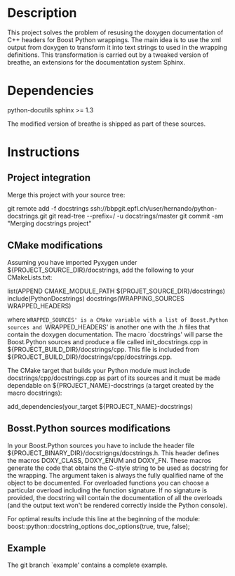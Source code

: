 # Description

This project solves the problem of resusing the doxygen documentation of
C++ headers for Boost Python wrappings. The main idea is to use the xml
output from doxygen to transform it into text strings to used in the wrapping
definitions. This transformation is carried out by a tweaked version of
breathe, an extensions for the documentation system Sphinx.

# Dependencies

python-docutils
sphinx >= 1.3

The modified version of breathe is shipped as part of these sources.

# Instructions

## Project integration

Merge this project with your source tree:

  git remote add -f docstrings ssh://bbpgit.epfl.ch/user/hernando/python-docstrings.git
  git read-tree --prefix=/ -u docstrings/master
  git commit -am "Merging docstrings project"

## CMake modifications

Assuming you have imported Pyxygen under ${PROJECT_SOURCE_DIR}/docstrings,
add the following to your CMakeLists.txt:

  list(APPEND CMAKE_MODULE_PATH ${PROJET_SOURCE_DIR}/docstrings)
  include(PythonDocstrings)
  docstrings(WRAPPING_SOURCES WRAPPED_HEADERS)

where `WRAPPED_SOURCES' is a CMake variable with a list of Boost.Python sources
and `WRAPPED_HEADERS' is another one with the .h files that contain the doxygen
documentation.
The macro `docstrings' will parse the Boost.Python sources and produce a file
called init_docstrings.cpp in ${PROJECT_BUILD_DIR}/docstrings/cpp. This file
is included from ${PROJECT_BUILD_DIR}/docstrings/cpp/docstrings.cpp.

The CMake target that builds your Python module must include
docstrings/cpp/docstrings.cpp as part of its sources and it must be made
dependable on ${PROJECT_NAME}-docstrings (a target created by the macro
docstrings):

  add_dependencies(your_target ${PROJECT_NAME}-docstrings)

## Bosst.Python sources modifications

In your Boost.Python sources you have to include the header file
${PROJECT_BINARY_DIR}/docstrigngs/docstrings.h.
This header defines the macros DOXY_CLASS, DOXY_ENUM and DOXY_FN. These macros
generate the code that obtains the C-style string to be used as docstring
for the wrapping. The argument taken is always the fully qualified name of the
object to be documented. For overloaded functions you can choose a particular
overload including the function signature. If no signature is provided, the
docstring will contain the documentation of all the overloads (and the output
text won't be rendered correctly inside the Python console).

For optimal results include this line at the beginning of the module:
  boost::python::docstring_options doc_options(true, true, false);

Example
-------
The git branch `example' contains a complete example.
